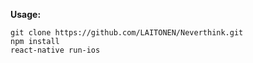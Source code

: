 **Usage:**
```
git clone https://github.com/LAITONEN/Neverthink.git
npm install
react-native run-ios
```

